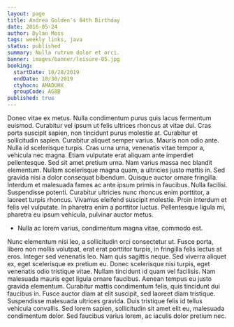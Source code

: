 ```yaml
---
layout: page
title: Andrea Golden's 84th Birthday
date: 2016-05-24
author: Dylan Moss
tags: weekly links, java
status: published
summary: Nulla rutrum dolor et orci.
banner: images/banner/leisure-05.jpg
booking:
  startDate: 10/28/2019
  endDate: 10/30/2019
  ctyhocn: AMADUHX
  groupCode: AG8B
published: true
---
```

Donec vitae ex metus. Nulla condimentum purus quis lacus fermentum euismod. Curabitur vel ipsum ut felis ultrices rhoncus at vitae dui. Cras porta suscipit sapien, non tincidunt purus molestie at. Curabitur et sollicitudin sapien. Curabitur aliquet semper varius. Mauris non odio ante.
Nulla id scelerisque turpis. Cras urna urna, venenatis vitae tempor a, vehicula nec magna. Etiam vulputate erat aliquam ante imperdiet pellentesque. Sed sit amet pretium urna. Nam varius massa nec blandit elementum. Nullam scelerisque magna quam, a ultricies justo mattis in. Sed gravida nisi a dolor consequat bibendum. Quisque auctor ornare fringilla. Interdum et malesuada fames ac ante ipsum primis in faucibus. Nulla facilisi. Suspendisse potenti. Curabitur ultricies nunc rhoncus enim porttitor, a laoreet turpis rhoncus. Vivamus eleifend suscipit molestie. Proin interdum et felis vel vulputate. In pharetra enim a porttitor luctus. Pellentesque ligula mi, pharetra eu ipsum vehicula, pulvinar auctor metus.

* Nulla ac lorem varius, condimentum magna vitae, commodo est.

Nunc elementum nisi leo, a sollicitudin orci consectetur ut. Fusce porta, libero non mollis volutpat, erat erat porttitor turpis, in fringilla felis lectus at eros. Integer sed venenatis leo. Nam quis sagittis neque. Sed viverra aliquet ex, eget scelerisque ex pretium eu. Donec scelerisque nisi turpis, eget venenatis odio tristique vitae. Nullam tincidunt id quam vel facilisis. Nam malesuada mauris eget ligula ornare faucibus. Aenean tempus eu justo gravida elementum. Curabitur mattis condimentum felis, quis tincidunt dui faucibus in. Fusce auctor diam at elit suscipit, sed laoreet diam tristique. Suspendisse malesuada ultrices gravida. Duis tristique felis id tellus vehicula convallis. Sed lorem sapien, sollicitudin sit amet elit eu, malesuada condimentum dolor. Sed faucibus varius lorem, ac iaculis dolor pretium nec.
